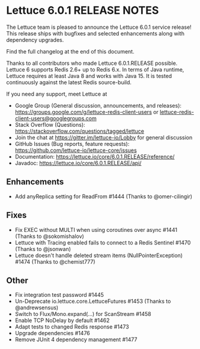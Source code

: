 Lettuce 6.0.1 RELEASE NOTES
==============================

The Lettuce team is pleased to announce the Lettuce 6.0.1 service release! 
This release ships with bugfixes and selected enhancements along with dependency upgrades. 
 
Find the full changelog at the end of this document.

Thanks to all contributors who made Lettuce 6.0.1.RELEASE possible.
Lettuce 6 supports Redis 2.6+ up to Redis 6.x. In terms of Java runtime, Lettuce requires at least Java 8 and works with Java 15. It is tested continuously against the latest Redis source-build.

If you need any support, meet Lettuce at

* Google Group (General discussion, announcements, and releases): https://groups.google.com/g/lettuce-redis-client-users
or lettuce-redis-client-users@googlegroups.com
* Stack Overflow (Questions): https://stackoverflow.com/questions/tagged/lettuce
* Join the chat at https://gitter.im/lettuce-io/Lobby for general discussion
* GitHub Issues (Bug reports, feature requests): https://github.com/lettuce-io/lettuce-core/issues
* Documentation: https://lettuce.io/core/6.0.1.RELEASE/reference/
* Javadoc: https://lettuce.io/core/6.0.1.RELEASE/api/

Enhancements
------------
* Add anyReplica setting for ReadFrom #1444 (Thanks to @omer-cilingir)

Fixes
-----
* Fix EXEC without MULTI when using coroutines over async #1441 (Thanks to @sokomishalov)
* Lettuce with Tracing enabled fails to connect to a Redis Sentinel #1470 (Thanks to @jsonwan)
* Lettuce doesn't handle deleted stream items (NullPointerException) #1474 (Thanks to @chemist777)

Other
-----
* Fix integration test password #1445
* Un-Deprecate io.lettuce.core.LettuceFutures #1453 (Thanks to @andrewsensus)
* Switch to Flux/Mono.expand(…) for ScanStream #1458
* Enable TCP NoDelay by default #1462
* Adapt tests to changed Redis response #1473
* Upgrade dependencies #1476
* Remove JUnit 4 dependency management #1477
